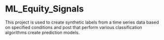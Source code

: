 # ML_Equity_Signals
This project is used to create synthetic labels from a time series data based on specified conditions and post that perform various classification algorithms create prediction models.
